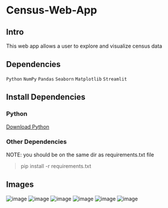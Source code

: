 # Census-Web-App

## Intro
This web app allows a user to explore and visualize census data

## Dependencies
`Python` `NumPy` `Pandas` `Seaborn` `Matplotlib` `Streamlit` 

## Install Dependencies
### Python
<a href="https://www.python.org/downloads/" target="_blank">Download Python</a>
    
### Other Dependencies


  NOTE: you should be on the same dir as requirements.txt file 
  > pip install -r requirements.txt


## Images

![image](https://user-images.githubusercontent.com/71517975/139228853-134f130f-8f0e-4007-9ef6-65ed14778974.png)
![image](https://user-images.githubusercontent.com/71517975/139229141-666739bb-073d-4542-a4b7-2dc6f1720306.png)
![image](https://user-images.githubusercontent.com/71517975/139229410-cc178eb7-2140-4d9f-afc4-cf18bfa84c1e.png)
![image](https://user-images.githubusercontent.com/71517975/139229511-89d56397-8ab6-4f80-accd-404578b8f971.png)
![image](https://user-images.githubusercontent.com/71517975/139229556-b6695d85-d704-4a44-8cab-87c65dd54265.png)
![image](https://user-images.githubusercontent.com/71517975/139229823-aff3a1b9-784f-4105-ba46-15b4720bbf0e.png)

